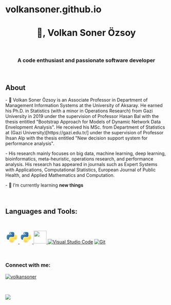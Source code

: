 # volkansoner.github.io
<h1 align="center">👋, Volkan Soner Özsoy</h1><br>
<h3 align="center">A code enthusiast and passionate software developer</h3><br>

<h2 align="left">About</h2>
<p align="left">- 🔭 Volkan Soner Özsoy is an Associate Professor in Department of Management Information Systems at the University of Aksaray. He earned his Ph.D. in Statistics (with a minor in Operations Research) from Gazi University in 2019 under the supervision of Professor Hasan Bal with the thesis entitled "Bootstrap Approach for Models of Dynamic Network Data Envelopment Analysis". He received his MSc. from Department of Statistics at (Gazi University)[https://gazi.edu.tr/] under the supervision of Professor İhsan Alp with the thesis entitled "New decision support system for performance analysis".</b></p>
<p align="left">- His research mainly focuses on big data, machine learning, deep learning, bioinformatics, meta-heuristic, operations research, and performance analysis. His research has appeared in journals such as Expert Systems with Applications, Computational Statistics, European Journal of Public Health, and Applied Mathematics and Computation.</b></p>
<p align="left">- 🌱 I’m currently learning <b>new things</b></p><br>

<h2 align="left">Languages and Tools:</h2>
<p align="left"><img src="" />

<a href="https://www.python.org" target="_blank" rel="noreferrer"> <img src="https://raw.githubusercontent.com/devicons/devicon/master/icons/python/python-original.svg" alt="python" width="40" height="40"/> </a> 
<a href="https://www.mathworks.com/" target="_blank" rel="noreferrer"> <img src="https://raw.githubusercontent.com/devicons/devicon/master/icons/python/python-original.svg" width="40" height="40"/> </a> 
<a href="https://www.r-project.org/" target="_blank" rel="noreferrer"> <img src="https://cdn.jsdelivr.net/gh/devicons/devicon@latest/icons/r/r-original.svg" width="40" height="40"/> </a>
<a href="https://code.visualstudio.com/" target="_blank" title="Visual Studio Code"><img src="https://github.com/get-icon/geticon/raw/master/icons/visual-studio-code.svg" alt="Visual Studio Code" width="40" height="40"></a>
<a href="https://git-scm.com/" target="_blank" title="Git"><img src="https://github.com/get-icon/geticon/raw/master/icons/git-icon.svg" alt="Git" width="40" height="40"></a>
</p><br>

<h3 align="left">Connect with me:</h3>
<p align="left">
<a href="https://linkedin.com/in/volkansoner" target="_blank"><img align="center" src="https://raw.githubusercontent.com/rahuldkjain/github-profile-readme-generator/master/src/images/icons/Social/linked-in-alt.svg" alt="volkansoner" height="40" width="40" /></a>
</p><br>

<p align="left"><img align="center" src="https://github-readme-stats.vercel.app/api/top-langs/?username=volkansoner&layout=compact" /></p>
